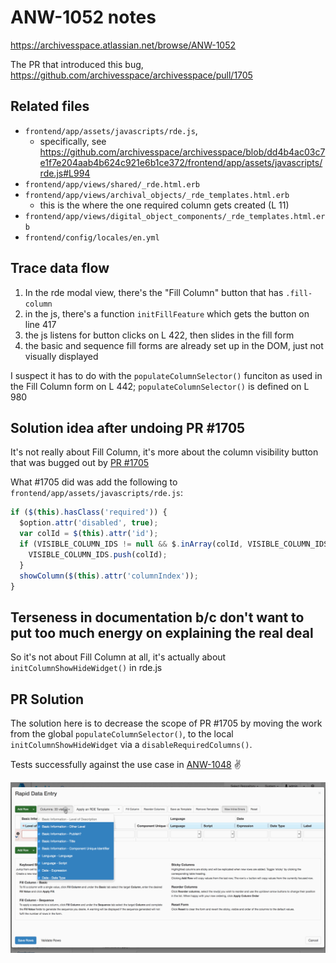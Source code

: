 # ANW-1052 notes

https://archivesspace.atlassian.net/browse/ANW-1052

The PR that introduced this bug, https://github.com/archivesspace/archivesspace/pull/1705

## Related files

- `frontend/app/assets/javascripts/rde.js`,
  - specifically, see https://github.com/archivesspace/archivesspace/blob/dd4b4ac03c7e1f7e204aab4b624c921e6b1ce372/frontend/app/assets/javascripts/rde.js#L994
- `frontend/app/views/shared/_rde.html.erb`
- `frontend/app/views/archival_objects/_rde_templates.html.erb`
  - this is the where the one required column gets created (L 11)
- `frontend/app/views/digital_object_components/_rde_templates.html.erb`
- `frontend/config/locales/en.yml`

## Trace data flow

1. In the rde modal view, there's the "Fill Column" button that has `.fill-column`
2. in the js, there's a function `initFillFeature` which gets the button on line 417
3. the js listens for button clicks on L 422, then slides in the fill form
4. the basic and sequence fill forms are already set up in the DOM, just not visually displayed

I suspect it has to do with the `populateColumnSelector()` funciton as used in the Fill Column form on L 442; `populateColumnSelector()` is defined on L 980

## Solution idea after undoing PR #1705

It's not really about Fill Column, it's more about the column visibility button that was bugged out by [PR #1705](https://github.com/archivesspace/archivesspace/pull/1705/commits)

What #1705 did was add the following to `frontend/app/assets/javascripts/rde.js`:

```js
if ($(this).hasClass('required')) {
  $option.attr('disabled', true);
  var colId = $(this).attr('id');
  if (VISIBLE_COLUMN_IDS != null && $.inArray(colId, VISIBLE_COLUMN_IDS) < 0) {
    VISIBLE_COLUMN_IDS.push(colId);
  }
  showColumn($(this).attr('columnIndex'));
}
```

## Terseness in documentation b/c don't want to put too much energy on explaining the real deal

So it's not about Fill Column at all, it's actually about `initColumnShowHideWidget()` in rde.js

## PR Solution

The solution here is to decrease the scope of PR #1705 by moving the work from the global `populateColumnSelector()`, to the local `initColumnShowHideWidget` via a `disableRequiredColumns()`.

Tests successfully against the use case in [ANW-1048](https://archivesspace.atlassian.net/browse/ANW-1048) ✌️

![ANW-1052 and ANW-1048 solution preview](./rde-required-column-fix.gif)
